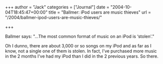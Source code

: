 +++
author = "Jack"
categories = ["Journal"]
date = "2004-10-04T18:45:47+00:00"
title = "Ballmer: iPod users are music thieves"
url = "/2004/ballmer-ipod-users-are-music-thieves/"

+++

Ballmer says: "&#8230;The most common format of music on an iPod is &#8216;stolen'."

Oh I dunno, there are about 3,000 or so songs on my iPod and as far as I know, not a single one of them is stolen. In fact, I've purchased more music in the 2 months I've had my iPod than I did in the 2 previous years. So there.